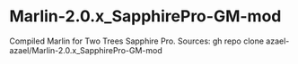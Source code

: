 # Marlin-2.0.x_SapphirePro-GM-mod

Compiled Marlin for Two Trees Sapphire Pro.
Sources: gh repo clone azael-azael/Marlin-2.0.x_SapphirePro-GM-mod
